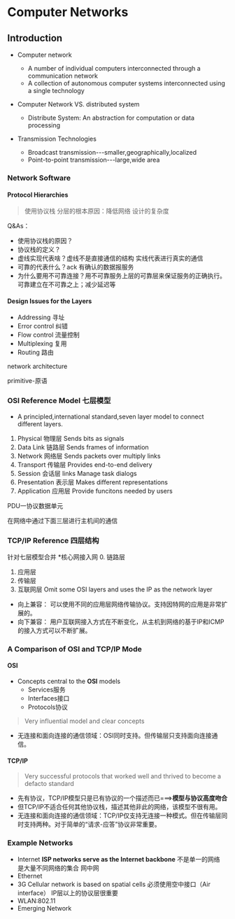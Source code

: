 # Computer Networks
## Introduction
- Computer network
	-  A number of individual computers interconnected through a communication network
	-  A collection of autonomous computer systems interconnected using a single technology
- Computer Network VS. distributed system
	- Distribute System:
	An abstraction for computation or data processing 

- Transmission Technologies
	- Broadcast transmission---smaller,geographically,localized
	- Point-to-point transmission---large,wide area

### Network Software
#### Protocol Hierarchies
> 使用协议栈 分层的根本原因：降低网络 设计的复杂度


Q&As：
- 使用协议栈的原因？
- 协议栈的定义？
- 虚线实现代表啥？虚线不是直接通信的结构 实线代表进行真实的通信
- 可靠的代表什么？ack 有确认的数据报服务
- 为什么要用不可靠连接？用不可靠服务上层的可靠层来保证服务的正确执行。可靠建立在不可靠之上；减少延迟等

#### Design Issues for the Layers
- Addressing 寻址
- Error control 纠错
- Flow control 流量控制
- Multiplexing 复用
- Routing 路由

network architecture

primitive-原语

### OSI Reference Model  七层模型
- A principled,international standard,seven layer model to connect different layers.
1. Physical 物理层
	Sends bits as signals
2. Data Link 链路层
	Sends frames of information
3. Network 网络层
	Sends packets over multiply links
4. Transport 传输层
	Provides end-to-end delivery
5. Session 会话层
	 links Manage task dialogs
6. Presentation 表示层
	Makes different representations 
7. Application 应用层
	 Provide funcitons needed by users

PDU一协议数据单元

在网络中通过下面三层进行主机间的通信

### TCP/IP Reference  四层结构
针对七层模型合并
*核心网接入网
0. 链路层
1. 应用层
2. 传输层
3. 互联网层
Omit some OSI layers and uses the IP as the network layer

- 向上兼容：
可以使用不同的应用层网络传输协议。支持因特网的应用是非常扩展的。
- 向下兼容：
用户互联网接入方式在不断变化，从主机到网络的基于IP和ICMP的接入方式可以不断扩展。

### A Comparison of OSI and TCP/IP Mode
#### OSI
- Concepts central to the **OSI** models
	- Services服务
	- Interfaces接口
	- Protocols协议

> Very influential model and clear concepts
- 无连接和面向连接的通信领域：OSI同时支持。但传输层只支持面向连接通信。
#### TCP/IP
> Very successful protocols that worked well and thrived to become a defacto standard

- 先有协议，TCP/IP模型只是已有协议的一个描述而已===>**模型与协议高度吻合**
- 但TCP/IP不适合任何其他协议栈，描述其他非此的网络，该模型不很有用。
- 无连接和面向连接的通信领域：TCP/IP仅支持无连接一种模式。但在传输层同时支持两种。对于简单的“请求-应答”协议非常重要。

### Example Networks
- Internet
**ISP networks serve as the Internet backbone**
不是单一的网络 是大量不同网络的集合
网中网
- Ethernet 
- 3G
Cellular network is based on spatial cells
必须使用空中接口（Air interface）
IP层以上的协议层很重要
- WLAN:802.11
- Emerging Network












